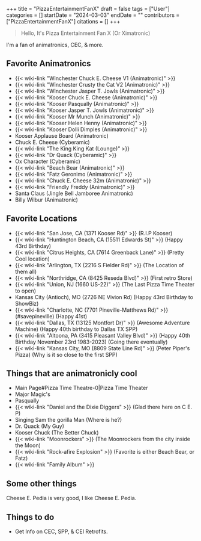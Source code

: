 +++
title = "PizzaEntertainmentFanX"
draft = false
tags = ["User"]
categories = []
startDate = "2024-03-03"
endDate = ""
contributors = ["PizzaEntertainmentFanX"]
citations = []
+++

> Hello, It's Pizza Entertainment Fan X (Or Ximatronic)

I'm a fan of animatronics, CEC, & more.

## Favorite Animatronics

- {{< wiki-link "Winchester Chuck E. Cheese V1 (Animatronic)" >}}
- {{< wiki-link "Winchester Crusty the Cat V2 (Animatronic)" >}}
- {{< wiki-link "Winchester Jasper T. Jowls (Animatronic)" >}}
- {{< wiki-link "Kooser Chuck E. Cheese (Animatronic)" >}}
- {{< wiki-link "Kooser Pasqually (Animatronic)" >}}
- {{< wiki-link "Kooser Jasper T. Jowls (Animatronic)" >}}
- {{< wiki-link "Kooser Mr Munch (Animatronic)" >}}
- {{< wiki-link "Kooser Helen Henny (Animatronic)" >}}
- {{< wiki-link "Kooser Dolli Dimples (Animatronic)" >}}
- Kooser Applause Board (Animatronic)
- Chuck E. Cheese (Cyberamic)
- {{< wiki-link "The King King Kat (Lounge)" >}}
- {{< wiki-link "Dr Quack (Cyberamic)" >}}
- Ox Character (Cyberamic)
- {{< wiki-link "Beach Bear (Animatronic)" >}}
- {{< wiki-link "Fatz Geronimo (Animatronic)" >}}
- {{< wiki-link "Chuck E. Cheese 32m (Animatronic)" >}}
- {{< wiki-link "Friendly Freddy (Animatronic)" >}}
- Santa Claus (Jingle Bell Jamboree Animatronic)
- Billy Wilbur (Animatronic)

## Favorite Locations

- {{< wiki-link "San Jose, CA (1371 Kooser Rd)" >}} (R.I.P Kooser)
- {{< wiki-link "Huntington Beach, CA (15511 Edwards St)" >}} (Happy 43rd Birthday)
- {{< wiki-link "Citrus Heights, CA (7614 Greenback Lane)" >}} (Pretty Cool location)
- {{< wiki-link "Arlington, TX (2216 S Fielder Rd)" >}} (The Location of them all)
- {{< wiki-link "Northridge, CA (8425 Reseda Blvd)" >}} (First retro Store)
- {{< wiki-link "Union, NJ (1660 US-22)" >}} (The Last Pizza Time Theater to open)
- Kansas City (Antioch), MO (2726 NE Vivion Rd) (Happy 43rd Birthday to ShowBiz)
- {{< wiki-link "Charlotte, NC (7701 Pineville-Matthews Rd)" >}} (#savepineville) (Happy 41st)
- {{< wiki-link "Dallas, TX (13125 Montfort Dr)" >}} (Awesome Adventure Machine) (Happy 40th birthday to Dallas TX SPP)
- {{< wiki-link "Altoona, PA (3415 Pleasant Valley Blvd)" >}} (Happy 40th Birthday November 23rd 1983-2023) (Going there eventually)
- {{< wiki-link "Kansas City, MO (8809 State Line Rd)" >}} (Peter Piper's Pizza) (Why is it so close to the first SPP)

## Things that are animatronicly cool

- Main Page#Pizza Time Theatre-0|Pizza Time Theater
- Major Magic's
- Pasqually
- {{< wiki-link "Daniel and the Dixie Diggers" >}} (Glad there here on C E. P)
- Singing Sam the gorilla Man (Where is he?)
- Dr. Quack (My Guy)
- Kooser Chuck (The Better Chuck)
- {{< wiki-link "Moonrockers" >}} (The Moonrockers from the city inside the Moon)
- {{< wiki-link "Rock-afire Explosion" >}} (Favorite is either Beach Bear, or Fatz)
- {{< wiki-link "Family Album" >}}

## Some other things

Cheese E. Pedia is very good, I like Cheese E. Pedia.

## Things to do

- Get Info on CEC, SPP, & CEI Retrofits.
